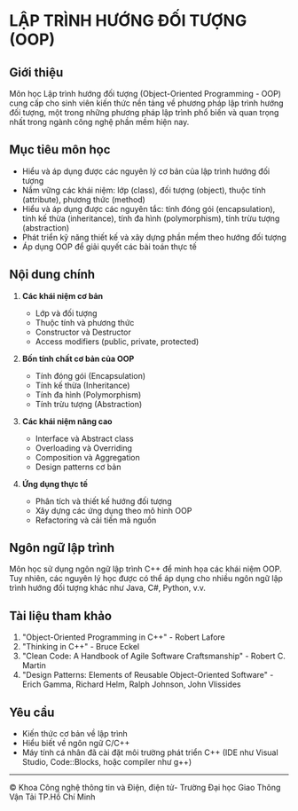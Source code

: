 # LẬP TRÌNH HƯỚNG ĐỐI TƯỢNG (OOP)

## Giới thiệu

Môn học Lập trình hướng đối tượng (Object-Oriented Programming - OOP) cung cấp cho sinh viên kiến thức nền tảng về phương pháp lập trình hướng đối tượng, một trong những phương pháp lập trình phổ biến và quan trọng nhất trong ngành công nghệ phần mềm hiện nay.

## Mục tiêu môn học

- Hiểu và áp dụng được các nguyên lý cơ bản của lập trình hướng đối tượng
- Nắm vững các khái niệm: lớp (class), đối tượng (object), thuộc tính (attribute), phương thức (method)
- Hiểu và áp dụng được các nguyên tắc: tính đóng gói (encapsulation), tính kế thừa (inheritance), tính đa hình (polymorphism), tính trừu tượng (abstraction)
- Phát triển kỹ năng thiết kế và xây dựng phần mềm theo hướng đối tượng
- Áp dụng OOP để giải quyết các bài toán thực tế

## Nội dung chính

1. **Các khái niệm cơ bản**
   - Lớp và đối tượng
   - Thuộc tính và phương thức
   - Constructor và Destructor
   - Access modifiers (public, private, protected)

2. **Bốn tính chất cơ bản của OOP**
   - Tính đóng gói (Encapsulation)
   - Tính kế thừa (Inheritance)
   - Tính đa hình (Polymorphism)
   - Tính trừu tượng (Abstraction)

3. **Các khái niệm nâng cao**
   - Interface và Abstract class
   - Overloading và Overriding
   - Composition và Aggregation
   - Design patterns cơ bản

4. **Ứng dụng thực tế**
   - Phân tích và thiết kế hướng đối tượng
   - Xây dựng các ứng dụng theo mô hình OOP
   - Refactoring và cải tiến mã nguồn

## Ngôn ngữ lập trình

Môn học sử dụng ngôn ngữ lập trình C++ để minh họa các khái niệm OOP. Tuy nhiên, các nguyên lý học được có thể áp dụng cho nhiều ngôn ngữ lập trình hướng đối tượng khác như Java, C#, Python, v.v.

## Tài liệu tham khảo

1. "Object-Oriented Programming in C++" - Robert Lafore
2. "Thinking in C++" - Bruce Eckel
3. "Clean Code: A Handbook of Agile Software Craftsmanship" - Robert C. Martin
4. "Design Patterns: Elements of Reusable Object-Oriented Software" - Erich Gamma, Richard Helm, Ralph Johnson, John Vlissides

## Yêu cầu

- Kiến thức cơ bản về lập trình
- Hiểu biết về ngôn ngữ C/C++
- Máy tính cá nhân đã cài đặt môi trường phát triển C++ (IDE như Visual Studio, Code::Blocks, hoặc compiler như g++)

---

© Khoa Công nghệ thông tin và Điện, điện tử- Trường Đại học Giao Thông Vận Tải TP.Hồ Chí Minh